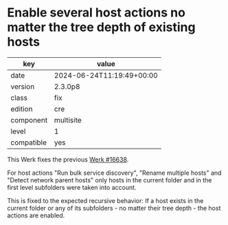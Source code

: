 [//]: # (werk v2)
# Enable several host actions no matter the tree depth of existing hosts

key        | value
---------- | ---
date       | 2024-06-24T11:19:49+00:00
version    | 2.3.0p8
class      | fix
edition    | cre
component  | multisite
level      | 1
compatible | yes

This Werk fixes the previous [Werk #16638](https://checkmk.com/werk/16638).

For host actions "Run bulk service discovery", "Rename multiple hosts" and "Detect network parent hosts" only hosts in the current folder and in the first level subfolders were taken into account.

This is fixed to the expected recursive behavior: If a host exists in the current folder or any of its subfolders - no matter their tree depth - the host actions are enabled.
